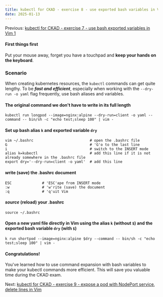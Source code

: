 ```yaml
---
title: kubectl for CKAD - exercise 8 - use exported bash variables in Vim 2
date: 2025-01-13
---
```

Previous: [kubectl for CKAD - exercise 7 - use bash exported variables in Vim 1](https://miroberes.github.io/CKAD-Exam-Tips-kubectl-exercises/CKAD-Exam-Tips-kubectl-exercises-007-use-bash-variables1.html)
#### First things first
Put your mouse away, forget you have a touchpad and **keep your hands on the keyboard**.

### Scenario
When creating kubernetes resources, the `kubectl` commands can get quite lengthy. To be ***fast and efficient***, especially when working with the `--dry-run -o yaml` flag frequently, use bash aliases and variables.
#### The original command we don't have to write in its full length
```
kubectl run longpod --image=nginx:alpine --dry-run=client -o yaml --command -- bin/sh -c "echo test;sleep 100" | vim -
```
#### Set up bash alias `k` and exported variable `dry`
```
vim ~/.bashrc                          # open the .bashrc file
G                                      # 'G'o to the last line
i                                      # switch to the INSERT mode
alias k=kubectl                        # add this line if it is not already somewhere in the .bashrc file
export dry='--dry-run=client -o yaml'  # add this line
```
#### ***w***rite (save) the .bashrc document
```
ESC              # 'ESC'ape from INSERT mode 
:w               # 'w'rite (save) the document
:q               # 'q'uit Vim
```
#### ***source*** (reload) your .bashrc
```
source ~/.bashrc
```
#### Open a new yaml file directly in Vim using the alias `k` (without `$`) and the exported bash variable `dry` (with `$`)
```
k run shortpod --image=nginx:alpine $dry --command -- bin/sh -c "echo test;sleep 100" | vim -
```
#### Congratulations!
You've learned how to use command expansion with bash variables to make your kubectl commands more efficient. This will save you valuable time during the CKAD exam.

Next: [kubectl for CKAD - exercise 9 - expose a pod with NodePort service, delete lines in Vim](https://miroberes.github.io/CKAD-Exam-Tips-kubectl-exercises/CKAD-Exam-Tips-kubectl-exercises-009-expose-nodeport-delete-lines.html)
